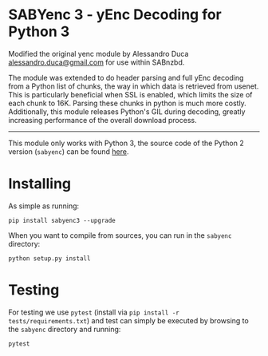 SABYenc 3 - yEnc Decoding for Python 3
===============================

Modified the original yenc module by Alessandro Duca <alessandro.duca@gmail.com>
for use within SABnzbd.

The module was extended to do header parsing and full yEnc decoding from a Python
list of chunks, the way in which data is retrieved from usenet.
This is particularly beneficial when SSL is enabled, which limits the size of each chunk to 16K. Parsing these chunks in python is much more costly.
Additionally, this module releases Python's GIL during decoding, greatly increasing performance of the overall download process.

---

This module only works with Python 3, the source code of the Python 2 version (`sabyenc`) can be found [here](https://github.com/sabnzbd/sabyenc/tree/sabyenc-python2).

Installing
===============================
As simple as running:
```
pip install sabyenc3 --upgrade
```
When you want to compile from sources, you can run in the `sabyenc` directory:
```
python setup.py install
```

Testing
===============================
For testing we use `pytest` (install via `pip install -r tests/requirements.txt`) and test can simply be executed by browsing to the `sabyenc` directory and running:
```
pytest
```
